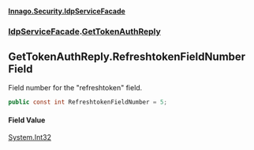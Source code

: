 #### [Innago\.Security\.IdpServiceFacade](../../index.md 'index')
### [IdpServiceFacade](../index.md 'IdpServiceFacade').[GetTokenAuthReply](index.md 'IdpServiceFacade\.GetTokenAuthReply')

## GetTokenAuthReply\.RefreshtokenFieldNumber Field

Field number for the "refreshtoken" field\.

```csharp
public const int RefreshtokenFieldNumber = 5;
```

#### Field Value
[System\.Int32](https://learn.microsoft.com/en-us/dotnet/api/system.int32 'System\.Int32')